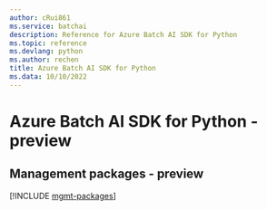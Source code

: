 ```yaml
---
author: cRui861
ms.service: batchai
description: Reference for Azure Batch AI SDK for Python
ms.topic: reference
ms.devlang: python
ms.author: rechen
title: Azure Batch AI SDK for Python
ms.data: 10/10/2022
---
```

# Azure Batch AI SDK for Python - preview

## Management packages - preview
[!INCLUDE [mgmt-packages](batch-ai-mgmt-index.md)]